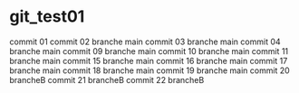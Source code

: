 # git_test01
commit 01
commit 02 branche main
commit 03 branche main
commit 04 branche main
commit 09 branche main
commit 10 branche main
commit 11 branche main
commit 15 branche main
commit 16 branche main
commit 17 branche main
commit 18 branche main
commit 19 branche main
commit 20 brancheB
commit 21 brancheB
commit 22 brancheB
